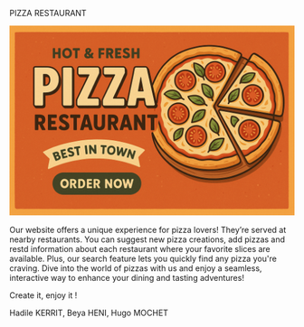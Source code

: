 PIZZA RESTAURANT 

![Delicious Pizza](pizza.png)

Our website offers a unique experience for pizza
lovers! They’re served at nearby restaurants. You can
suggest new pizza creations, add pizzas and restd
information about each restaurant where your
favorite slices are available. Plus, our search feature
lets you quickly find any pizza you're craving.
Dive into the world of pizzas with us and enjoy a
seamless, interactive way to enhance your dining and
tasting adventures!

Create it, enjoy it !

Hadile KERRIT, Beya HENI, Hugo MOCHET
